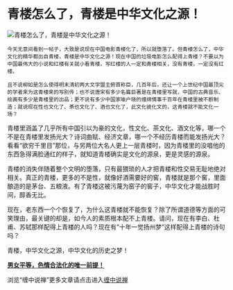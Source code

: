 青楼怎么了，青楼是中华文化之源！
====

			

                                                                   

![青楼怎么了，青楼是中华文化之源！](http://simg.sinajs.cn/blog7style/images/common/sg_trans.gif)

                                                                                                                                        

    今天无意间看到一帖子，大致是说现在中国电影青楼化了，所以就堕落了。但青楼怎么了，中华文化的精华都出自青楼，青楼是中华文化之源！现在中国的垃圾电影怎么配得上青楼？不要以为中国最伟大的小说和红楼有关就小看青楼，写红楼的人一定和青楼相关，没有青楼，一定没有红楼。  
  
    且不说柳如是怎么使得明末清初两大文学盟主俯首称臣，几百年后，还让一个上世纪中国最顶尖的学者来为这青楼来的写别传；也不说唐宋有多少名篇巨著是在青楼里写就，中国的古典音乐、绘画有多少是青楼里的出品；更不说有多少中国家喻户晓的缠绵情事千百年在青楼里被不断制造；就说现在性也文化了、茶也文化了、酒也文化了，此文化彼化文的，这青楼就不能文化一场？  
  
   青楼里涵盖了几乎所有中国引以为豪的文化，性文化、茶文化、酒文化等，哪一个不是在青楼里发扬光大？诗词曲赋、经济文章，哪一个不经历青楼而能发扬光大？看看“欲穷千里目”那位，与另两位大名人更上一层青楼时，因为青楼里的没唱他的东西急得满脸通红的样子，就知道青楼确实是文化的源泉，更是灵感的源泉。  
  
   青楼的消失伴随着整个文明的堕落，只有最猥琐的人才把青楼和性交易无耻地绝对相关。真正的青楼，更多的不是性，就像好酒需要好的窖，青楼就是那个窖，里面酿造的是茅台、五粮液。有了青楼这被污蔑为窑子的窖子，中华文化才能战胜时间，醇香无比。  
  
   现在，老东西一个个恢复了，为什么这青楼就不能恢复？除了所谓道德等方面的可笑理由，最关键的却是，如今人的素质根本配不上青楼。请问，现在有李白、杜甫、苏轼那样配得上青楼的人吗？现在有“十年一觉扬州梦”这样配得上青楼的诗句吗？  
  
   青楼，中华文化之源，中华文化的历史之梦！

[**男女平等，色情合法化的唯一前提！**](http://blog.sina.com.cn/u/486e105c010002v6)

浏览“缠中说禅”更多文章请点击进入[缠中说禅](http://blog.sina.com.cn/m/chzhshch)

  

